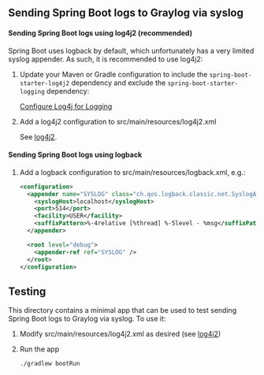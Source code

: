 ## Sending Spring Boot logs to Graylog via syslog

#### Sending Spring Boot logs using log4j2 (recommended)

Spring Boot uses logback by default, which unfortunately has a very limited syslog appender. As such, it is recommended
to use log4j2:

1. Update your Maven or Gradle configuration to include the `spring-boot-starter-log4j2` dependency and exclude the
`spring-boot-starter-logging` dependency:

    [Configure Log4j for Logging](https://docs.spring.io/spring-boot/docs/current/reference/html/howto-logging.html#howto-configure-log4j-for-logging)

2. Add a log4j2 configuration to src/main/resources/log4j2.xml

    See [log4j2](../log4j2/).


#### Sending Spring Boot logs using logback

1. Add a logback configuration to src/main/resources/logback.xml, e.g.:

    ```xml
    <configuration>
      <appender name="SYSLOG" class="ch.qos.logback.classic.net.SyslogAppender">
        <syslogHost>localhost</syslogHost>
        <port>514</port>
        <facility>USER</facility>
        <suffixPattern>%-4relative [%thread] %-5level - %msg</suffixPattern>
      </appender>

      <root level="debug">
        <appender-ref ref="SYSLOG" />
      </root>
    </configuration>
    ```



## Testing
This directory contains a minimal app that can be used to test sending Spring Boot logs to Graylog via syslog. To use
it:

1. Modify src/main/resources/log4j2.xml as desired (see [log4j2](../log4j2/))

1. Run the app

    ```
    ./gradlew bootRun
    ```
